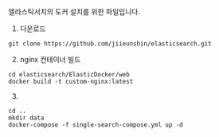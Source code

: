 엘라스틱서치의 도커 설치를 위한 파일입니다.

1. 다운로드
```
git clone https://github.com/jiieunshin/elasticsearch.git
```

2. nginx 컨테이너 빌드
```
cd elasticsearch/ElasticDocker/web
docker build -t custom-nginx:latest
```

3. 
```
cd ..
mkdir data
docker-compose -f single-search-compose.yml up -d
```
